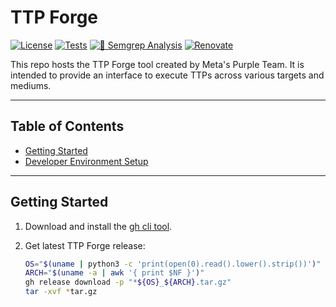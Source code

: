 # TTP Forge

[![License](https://img.shields.io/github/license/facebookincubator/TTP-Runner?label=License&style=flat&color=blue&logo=github)](https://github.com/facebookincubator/TTP-Runner/blob/main/LICENSE)
[![Tests](https://github.com/facebookincubator/TTP-Runner/actions/workflows/tests.yaml/badge.svg)](https://github.com/facebookincubator/TTP-Runner/actions/workflows/tests.yaml)
[![🚨 Semgrep Analysis](https://github.com/facebookincubator/TTP-Runner/actions/workflows/semgrep.yaml/badge.svg)](https://github.com/facebookincubator/TTP-Runner/actions/workflows/semgrep.yaml)
[![Renovate](https://github.com/facebookincubator/TTP-Runner/actions/workflows/renovate.yaml/badge.svg)](https://github.com/facebookincubator/TTP-Runner/actions/workflows/renovate.yaml)

This repo hosts the TTP Forge tool created by Meta's Purple Team.
It is intended to provide an interface to execute TTPs across various
targets and mediums.

---

## Table of Contents

- [Getting Started](#getting-started)
- [Developer Environment Setup](docs/dev.md)

---

## Getting Started

1. Download and install the [gh cli tool](https://cli.github.com/).

1. Get latest TTP Forge release:

   ```bash
   OS="$(uname | python3 -c 'print(open(0).read().lower().strip())')"
   ARCH="$(uname -a | awk '{ print $NF }')"
   gh release download -p "*${OS}_${ARCH}.tar.gz"
   tar -xvf *tar.gz
   ```
